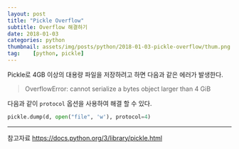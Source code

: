 ```yaml
---
layout: post
title: "Pickle Overflow"
subtitle: Overflow 해결하기
date: 2018-01-03
categories: python
thumbnail: assets/img/posts/python/2018-01-03-pickle-overflow/thum.png
tag:    [python, pickle]
---
```


Pickle로 4GB 이상의 대용량 파일을 저장하려고 하면 다음과 같은 에러가 발생한다.

> OverflowError: cannot serialize a bytes object larger than 4 GiB

다음과 같이 `protocol` 옵션을 사용하여 해결 할 수 있다.

```python
pickle.dump(d, open("file", 'w'), protocol=4)
```

------
참고자료
https://docs.python.org/3/library/pickle.html